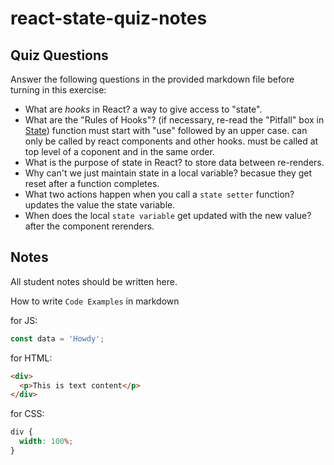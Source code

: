 # react-state-quiz-notes

## Quiz Questions

Answer the following questions in the provided markdown file before turning in this exercise:

- What are _hooks_ in React?
  a way to give access to "state".
- What are the "Rules of Hooks"? (if necessary, re-read the "Pitfall" box in [State](https://react.dev/learn/state-a-components-memory))
  function must start with "use" followed by an upper case. can only be called by react components and other hooks. must be called at top level of a coponent and in the same order.
- What is the purpose of state in React?
  to store data between re-renders.
- Why can't we just maintain state in a local variable?
  becasue they get reset after a function completes.
- What two actions happen when you call a `state setter` function?
  updates the value the state variable.
- When does the local `state variable` get updated with the new value?
  after the component rerenders.

## Notes

All student notes should be written here.

How to write `Code Examples` in markdown

for JS:

```javascript
const data = 'Howdy';
```

for HTML:

```html
<div>
  <p>This is text content</p>
</div>
```

for CSS:

```css
div {
  width: 100%;
}
```
